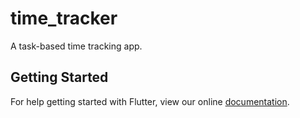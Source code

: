 # time_tracker

A task-based time tracking app.

## Getting Started

For help getting started with Flutter, view our online
[documentation](https://flutter.io/).
